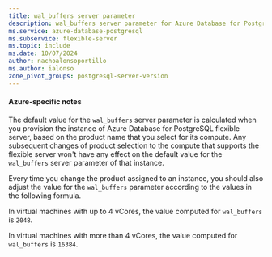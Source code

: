```yaml
---
title: wal_buffers server parameter
description: wal_buffers server parameter for Azure Database for PostgreSQL - Flexible Server.
ms.service: azure-database-postgresql
ms.subservice: flexible-server
ms.topic: include
ms.date: 10/07/2024
author: nachoalonsoportillo
ms.author: ialonso
zone_pivot_groups: postgresql-server-version
---
```

#### Azure-specific notes
The default value for the `wal_buffers` server parameter is calculated when you provision the instance of Azure Database for PostgreSQL flexible server, based on the product name that you select for its compute. Any subsequent changes of product selection to the compute that supports the flexible server won't have any effect on the default value for the `wal_buffers` server parameter of that instance.

Every time you change the product assigned to an instance, you should also adjust the value for the `wal_buffers` parameter according to the values in the following formula.

In virtual machines with up to 4 vCores, the value computed for `wal_buffers` is `2048`.

In virtual machines with more than 4 vCores, the value computed for `wal_buffers` is `16384`.